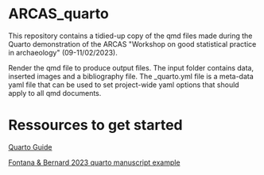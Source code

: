 # ARCAS_quarto

This repository contains a tidied-up copy of the qmd files made during the Quarto demonstration of the ARCAS "Workshop on good statistical practice in archaeology" (09-11/02/2023). 

Render the qmd file to produce output files. The input folder contains data, inserted images and a bibliography file. The _quarto.yml file is a meta-data yaml file that can be used to set project-wide yaml options that should apply to all qmd documents. 

# Ressources to get started

[Quarto Guide](https://quarto.org/docs/guide/)

[Fontana & Bernard 2023 quarto manuscript example](https://github.com/Giacomo-Arch/Polygonal_Masonry)
